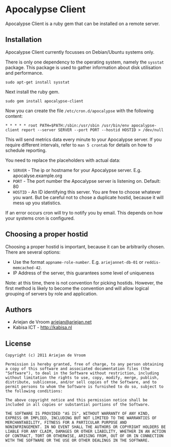 # Apocalypse Client

Apocalypse Client is a ruby gem that can be installed on a remote
server.

## Installation

Apocalypse Client currently focusses on Debian/Ubuntu systems only.

There is only one dependency to the operating system, namely the
`sysstat` package. This package is used to gather information about disk
utilisation and performance.

    sudo apt-get install sysstat

Next install the ruby gem.

    sudo gem install apocalypse-client

Now you can create the file `/etc/cron.d/apocalypse` with the following
content:

    * * * * * root PATH=$PATH:/sbin:/usr/sbin /usr/bin/env apocalypse-client report --server SERVER --port PORT --hostid HOSTID > /dev/null

This will send metrics data every minute to your Apocalypse server. If
you require different intervals, refer to `man 5 crontab` for details on
how to schedule reporting.

You need to replace the placeholders with actual data:

 * `SERVER` - The ip or hostname for your Apocalypse server. E.g.
   apocalyse.example.org
 * `PORT` - The port number the Apocalypse server is listening on.
   Default: 80
 * `HOSTID` - An ID identifying this server. You are free to choose
   whatever you want. But be careful not to chose a duplicate hostid,
because it will mess up you statistics. 

If an error occurs cron will try to notify you by email. This depends on
how your systems cron is configured.

## Choosing a proper hostid

Choosing a proper hostid is important, because it can be arbitrarily
chosen. There are several options:

 * Use the format `appname-role-number`. E.g. `ariejannet-db-01` or
   `reddis-memcached-42`.
 * IP Address of the server, this guarantees some level of uniqueness

Note: at this time, there is not convention for picking hostids.
However, the first method is likely to become the convention and will
allow logical grouping of servers by role and application.

## Authors

 * Ariejan de Vroom <ariejan@ariejan.net>
 * Kabisa ICT - http://kabisa.nl

## License

    Copyright (c) 2011 Ariejan de Vroom
    
    Permission is hereby granted, free of charge, to any person obtaining
    a copy of this software and associated documentation files (the
    "Software"), to deal in the Software without restriction, including
    without limitation the rights to use, copy, modify, merge, publish,
    distribute, sublicense, and/or sell copies of the Software, and to
    permit persons to whom the Software is furnished to do so, subject to
    the following conditions:
    
    The above copyright notice and this permission notice shall be
    included in all copies or substantial portions of the Software.
    
    THE SOFTWARE IS PROVIDED "AS IS", WITHOUT WARRANTY OF ANY KIND,
    EXPRESS OR IMPLIED, INCLUDING BUT NOT LIMITED TO THE WARRANTIES OF
    MERCHANTABILITY, FITNESS FOR A PARTICULAR PURPOSE AND
    NONINFRINGEMENT. IN NO EVENT SHALL THE AUTHORS OR COPYRIGHT HOLDERS BE
    LIABLE FOR ANY CLAIM, DAMAGES OR OTHER LIABILITY, WHETHER IN AN ACTION
    OF CONTRACT, TORT OR OTHERWISE, ARISING FROM, OUT OF OR IN CONNECTION
    WITH THE SOFTWARE OR THE USE OR OTHER DEALINGS IN THE SOFTWARE.
    
